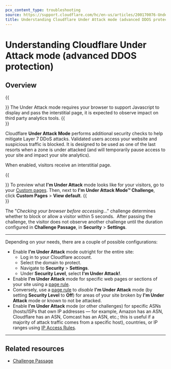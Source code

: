 ```yaml
---
pcx_content_type: troubleshooting
source: https://support.cloudflare.com/hc/en-us/articles/200170076-Understanding-Cloudflare-Under-Attack-mode-advanced-DDOS-protection-
title: Understanding Cloudflare Under Attack mode (advanced DDOS protection)
---
```


# Understanding Cloudflare Under Attack mode (advanced DDOS protection)



## Overview

{{<Aside type="note">}}
The Under Attack mode requires your browser to support Javascript to
display and pass the interstitial page, it is expected to observe impact
on third party analytics tools.
{{</Aside>}}

Cloudflare **Under Attack Mode** performs additional security checks to help mitigate Layer 7 DDoS attacks. Validated users access your website and suspicious traffic is blocked. It is designed to be used as one of the last resorts when a zone is under attacked (and will temporarily pause access to your site and impact your site analytics).

When enabled, visitors receive an interstitial page.

{{<Aside type="tip">}}
To preview what **I\'m Under Attack** mode looks like for your visitors,
go to your [Custom
pages](dash.cloudflare.com/?to=/:account//configurations/custom-pages).
Then, next to **I\'m Under Attack Mode™ Challenge**, click **Custom
Pages** \> **View default**.
{{</Aside>}}

The "_Checking your browser before accessing_..." challenge determines whether to block or allow a visitor within 5 seconds.  After passing the challenge, the visitor does not observe another challenge until the duration configured in **Challenge Passage**, in **Security** > **Settings**.

___

Depending on your needs, there are a couple of possible configurations:

-   Enable **I'm Under Attack** mode outright for the entire site:
    -   Log in to your Cloudflare account.
    -   Select the domain to protect.
    -   Navigate to **Security** > **Settings**.
    -   Under **Security Level**, select **I'm Under Attack!**.
-   Enable **I'm Under Attack** mode for specific web pages or sections of your site using a [page rule](https://support.cloudflare.com/hc/en-us/articles/200172336-How-do-I-create-a-Page-Rule-).
-   Conversely, use a [page rule](https://support.cloudflare.com/hc/en-us/articles/200172336-How-do-I-create-a-Page-Rule-) to _disable_ **I'm Under Attack** mode (by setting **Security Level** to **Off**) for areas of your site broken by **I'm Under Attack** mode or known to not be attacked.
-   Enable **I'm Under Attack** mode (or other challenges) for specific ASNs (hosts/ISPs that own IP addresses — for example, Amazon has an ASN, Cloudflare has an ASN, Comcast has an ASN, etc.; this is useful if a majority of attack traffic comes from a specific host), countries, or IP ranges using [IP Access Rules](https://support.cloudflare.com/hc/en-us/articles/217074967-How-do-I-control-access-to-my-site-).

___

## Related resources

-   [Challenge Passage](https://support.cloudflare.com/hc/articles/200170136)
